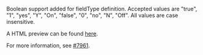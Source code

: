 Boolean support added for fieldType definition. Accepted values are "true", "1", "yes", "Y", "On", "false", "0", "no", "N", "Off". All values are case insensitive.

A HTML preview can be found [here](https://dataverse-guide--7961.org.readthedocs.build/en/7961/admin/metadatacustomization.html#fieldtype-definitions).

For more information, see [#7961](https://github.com/IQSS/dataverse/issues/7961).
